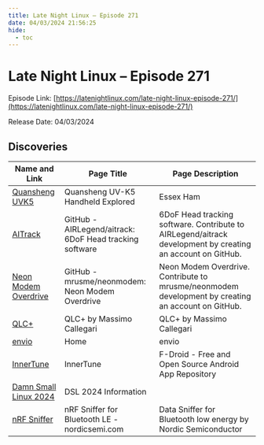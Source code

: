 ```yaml
---
title: Late Night Linux – Episode 271
date: 04/03/2024 21:56:25
hide:
  - toc
---
```


# Late Night Linux – Episode 271

Episode Link: [https://latenightlinux.com/late-night-linux-episode-271/](https://latenightlinux.com/late-night-linux-episode-271/)

Release Date: 04/03/2024

## Discoveries

| Name and Link | Page Title | Page Description |
| ------------- | ---------- | ---------------- |
| [Quansheng UVK5](https://www.essexham.co.uk/quansheng-uv-k5-handheld-explored.html) | Quansheng UV-K5 Handheld Explored | Essex Ham |  |
| [AITrack](https://github.com/AIRLegend/aitrack) | GitHub - AIRLegend/aitrack: 6DoF Head tracking software | 6DoF Head tracking software. Contribute to AIRLegend/aitrack development by creating an account on GitHub. |
| [Neon Modem Overdrive](https://github.com/mrusme/neonmodem) | GitHub - mrusme/neonmodem: Neon Modem Overdrive | Neon Modem Overdrive. Contribute to mrusme/neonmodem development by creating an account on GitHub. |
| [QLC+](https://www.qlcplus.org/) | QLC+ by Massimo Callegari | QLC+ by Massimo Callegari | Grav is an easy to use, yet powerful, open source flat-file CMS |
| [envio](https://envio-cli.github.io/home) | Home | envio |  |
| [InnerTune](https://f-droid.org/en/packages/com.zionhuang.music/) | InnerTune | F-Droid - Free and Open Source Android App Repository | A Material 3 YouTube Music client for Android |
| [Damn Small Linux 2024](https://www.damnsmalllinux.org/) | DSL 2024 Information |  |
| [nRF Sniffer](https://www.nordicsemi.com/Products/Development-tools/nrf-sniffer-for-bluetooth-le) | nRF Sniffer for Bluetooth LE - nordicsemi.com | Data Sniffer for Bluetooth low energy by Nordic Semiconductor |